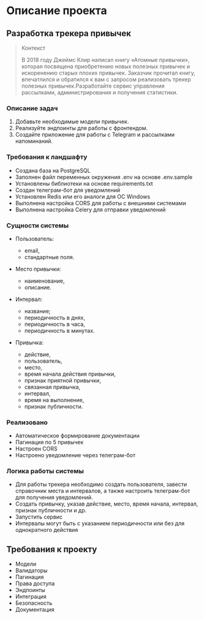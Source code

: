 # Описание проекта

## Разработка трекера привычек
> Контекст
> 
> В 2018 году Джеймс Клир написал книгу «Атомные привычки», которая посвящена приобретению новых полезных привычек и искоренению старых плохих привычек. Заказчик прочитал книгу, впечатлился и обратился к вам с запросом реализовать трекер полезных привычек.Разработайте сервис управления рассылками, администрирования и получения статистики.

### Описание задач
1. Добавьте необходимые модели привычек.
2. Реализуйте эндпоинты для работы с фронтендом.
3. Создайте приложение для работы с Telegram и рассылками напоминаний.

### Требования к ландшафту
- Создана база на PostgreSQL
- Заполнен файл переменных окружения .env на основе .env.sample
- Установлены библиотеки на основе requirements.txt
- Создан телеграм-бот для уведомлений
- Установлен Redis или его аналоги для OC Windows
- Выполнена настройка CORS для работы с внешними системами
- Выполнена настройка Celery для отправки уведомлений

### Сущности системы
- Пользователь:
  + email,
  + стандартные поля.

- Место привычки:
  + наименование,
  + описание.

- Интервал:
  + название;
  + периодичность в днях,
  + периодичность в часа,
  + периодичность в минутах.

- Привычка:
  + действие,
  + пользователь,
  + место,
  + время начала действия привычки,
  + признак приятной привычки,
  + связанная привычка,
  + интервал,
  + время на выполнение,
  + признак публичности.
 
### Реализовано
- Автоматическое формирование документации
- Пагинация по 5 привычек
- Настроен CORS
- Настроено уведомление через телеграм-бот


### Логика работы системы
- Для работы трекера необходимо создать пользователя, завести справочник места и интервалов, а также настроить телеграм-бот для получения уведомлений.
- Создать привычку, указав действие, место, время начала, интервал, признак публичности и др.
- Запустить сервис  
- Интервалы могут быть с указанием периодичности или без для однократного действия

## Требования к проекту
- Модели
- Валидаторы
- Пагинация
- Права доступа
- Эндпоинты
- Интеграция
- Безопасность
- Документация